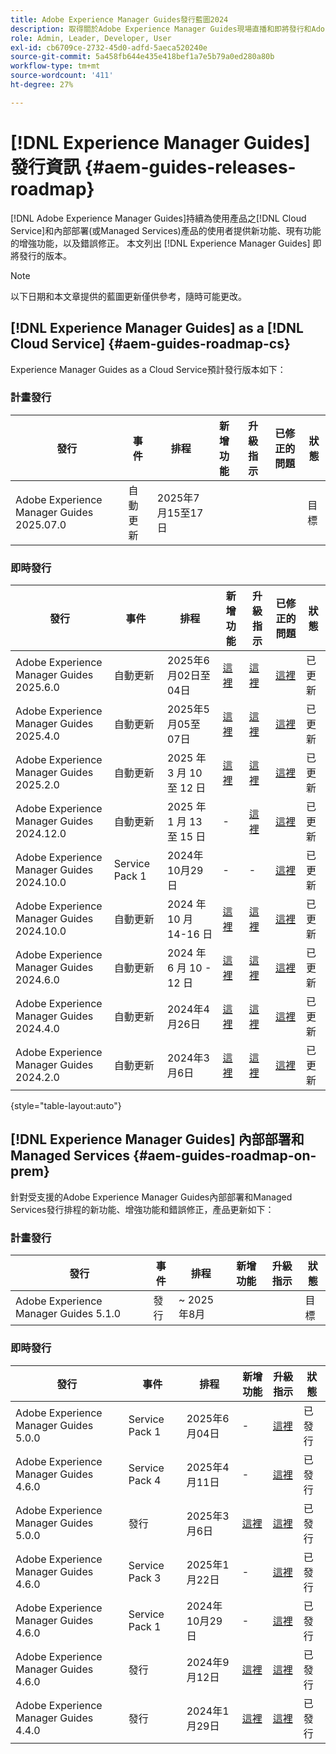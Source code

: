 ```yaml
---
title: Adobe Experience Manager Guides發行藍圖2024
description: 取得關於Adobe Experience Manager Guides現場直播和即將發行和Adobe Experience Manager Guides as a Cloud Service的資訊
role: Admin, Leader, Developer, User
exl-id: cb6709ce-2732-45d0-adfd-5aeca520240e
source-git-commit: 5a458fb644e435e418bef1a7e5b79a0ed280a80b
workflow-type: tm+mt
source-wordcount: '411'
ht-degree: 27%

---
```


# [!DNL Experience Manager Guides]發行資訊 {#aem-guides-releases-roadmap}

[!DNL Adobe Experience Manager Guides]持續為使用產品之[!DNL Cloud Service]和內部部署(或Managed Services)產品的使用者提供新功能、現有功能的增強功能，以及錯誤修正。 本文列出 [!DNL Experience Manager Guides] 即將發行的版本。

>[!NOTE]
>
>以下日期和本文章提供的藍圖更新僅供參考，隨時可能更改。

## [!DNL Experience Manager Guides] as a [!DNL Cloud Service] {#aem-guides-roadmap-cs}

Experience Manager Guides as a Cloud Service預計發行版本如下：

### 計畫發行


| 發行 | 事件 | 排程 | 新增功能 | 升級指示 | 已修正的問題 | 狀態 |
|---|---|---|---|---|---|---|
| Adobe Experience Manager Guides 2025.07.0 | 自動更新 | 2025年7月15至17日 |  |  |  | 目標 |

### 即時發行

| 發行 | 事件 | 排程 | 新增功能 | 升級指示 | 已修正的問題 | 狀態 |
|---|---|---|---|---|---|---|
| Adobe Experience Manager Guides 2025.6.0 | 自動更新 | 2025年6月02日至04日 | [這裡](whats-new-2025-06-0.md) | [這裡](upgrade-instructions-2025-06-0.md) | [這裡](fixed-issues-2025-06-0.md) | 已更新 |
| Adobe Experience Manager Guides 2025.4.0 | 自動更新 | 2025年5月05至07日 | [這裡](whats-new-2025-04-0.md) | [這裡](upgrade-instructions-2025-04-0.md) | [這裡](fixed-issues-2025-04-0.md) | 已更新 |
| Adobe Experience Manager Guides 2025.2.0 | 自動更新 | 2025 年 3 月 10 至 12 日 | [這裡](whats-new-2025-02-0.md) | [這裡](upgrade-instructions-2025-02-0.md) | [這裡](fixed-issues-2025-02-0.md) | 已更新 |
| Adobe Experience Manager Guides 2024.12.0 | 自動更新 | 2025 年 1 月 13 至 15 日 | - | [這裡](upgrade-instructions-2024-12-0.md) | [這裡](fixed-issues-2024-12-0.md) | 已更新 |
| Adobe Experience Manager Guides 2024.10.0 | Service Pack 1 | 2024年10月29日 | - | - | [這裡](fixed-issues-2024-10-0-sp1.md) | 已更新 |
| Adobe Experience Manager Guides 2024.10.0 | 自動更新 | 2024 年 10 月 14-16 日 | [這裡](whats-new-2024-10-0.md) | [這裡](upgrade-instructions-2024-10-0.md) | [這裡](fixed-issues-2024-10-0.md) | 已更新 |
| Adobe Experience Manager Guides 2024.6.0 | 自動更新 | 2024 年 6 月 10 - 12 日 | [這裡](whats-new-2024-06-0.md) | [這裡](upgrade-instructions-2024-06-0.md) | [這裡](fixed-issues-2024-06-0.md) | 已更新 |
| Adobe Experience Manager Guides 2024.4.0 | 自動更新 | 2024年4月26日 | [這裡](whats-new-2024-04-0.md) | [這裡](upgrade-instructions-2024-04-0.md) | [這裡](fixed-issues-2024-04-0.md) | 已更新 |
| Adobe Experience Manager Guides 2024.2.0 | 自動更新 | 2024年3月6日 | [這裡](whats-new-2024-2-0.md) | [這裡](upgrade-instructions-2024-2-0.md) | [這裡](fixed-issues-2024-2-0.md) | 已更新 |

{style="table-layout:auto"}



## [!DNL Experience Manager Guides] 內部部署和 Managed Services {#aem-guides-roadmap-on-prem}

針對受支援的Adobe Experience Manager Guides內部部署和Managed Services發行排程的新功能、增強功能和錯誤修正，產品更新如下：

### 計畫發行

| 發行 | 事件 | 排程 | 新增功能 | 升級指示 | 狀態 |
|---|---|---|---|---|---|
| Adobe Experience Manager Guides 5.1.0 | 發行 | ~ 2025年8月 |  |  | 目標 |

### 即時發行

| 發行 | 事件 | 排程 | 新增功能 | 升級指示 | 狀態 |
|---|---|---|---|---|---|
| Adobe Experience Manager Guides 5.0.0 | Service Pack 1 | 2025年6月04日 | - | [這裡](upgrade-instructions-5-0-0-sp1.md) | 已發行 |
| Adobe Experience Manager Guides 4.6.0 | Service Pack 4 | 2025年4月11日 | - | [這裡](upgrade-instructions-4-6-0-sp4.md) | 已發行 |
| Adobe Experience Manager Guides 5.0.0 | 發行 | 2025年3月6日 | [這裡](whats-new-5-0-0.md) | [這裡](upgrade-instructions-5-0-0.md) | 已發行 |
| Adobe Experience Manager Guides 4.6.0 | Service Pack 3 | 2025年1月22日 | - | [這裡](upgrade-instructions-4-6-0-sp2.md) | 已發行 |
| Adobe Experience Manager Guides 4.6.0 | Service Pack 1 | 2024年10月29日 | - | [這裡](upgrade-instructions-4-6-0-sp1.md) | 已發行 |
| Adobe Experience Manager Guides 4.6.0 | 發行 | 2024年9月12日 | [這裡](whats-new-4-6.md) | [這裡](upgrade-instructions-4-6-0.md) | 已發行 |
| Adobe Experience Manager Guides 4.4.0 | 發行 | 2024年1月29日 | [這裡](whats-new-4-4.md) | [這裡](upgrade-instructions-4-4.md) | 已發行 |



